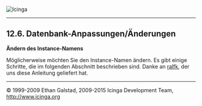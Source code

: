  ![Icinga](../images/logofullsize.png "Icinga") 

* * * * *

12.6. Datenbank-Anpassungen/Änderungen
--------------------------------------

**Ändern des Instance-Namens**

Möglicherweise möchten Sie den Instance-Namen ändern. Es gibt einige
Schritte, die im folgenden Abschnitt beschrieben sind. Danke an
[ralfk](https://dev.icinga.org/users/210), der uns diese Anleitung
geliefert hat.

















* * * * *


© 1999-2009 Ethan Galstad, 2009-2015 Icinga Development Team,
http://www.icinga.org
